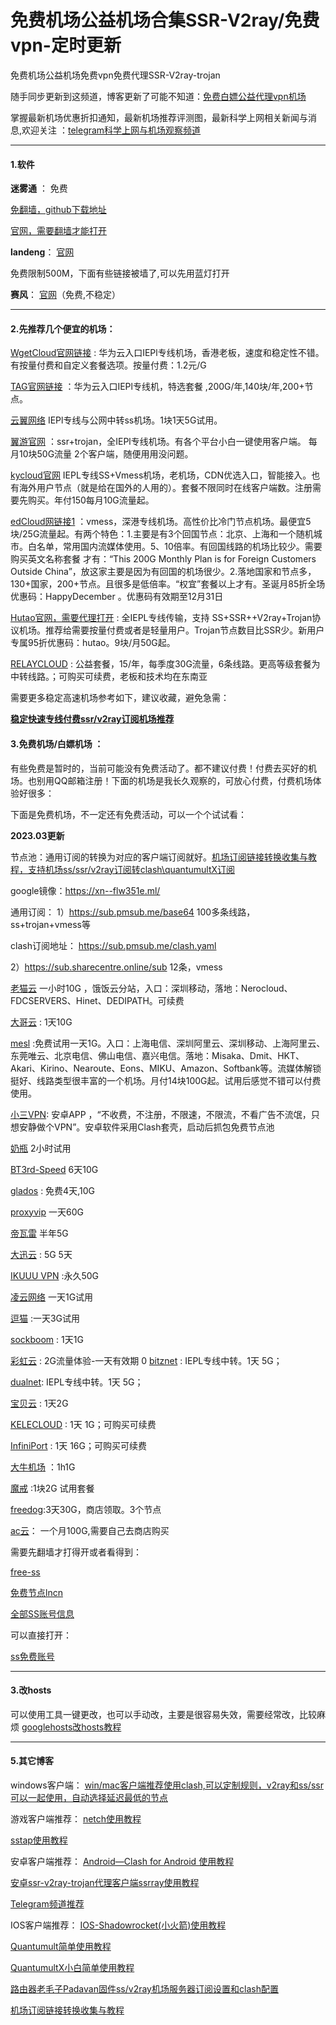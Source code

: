 # 免费机场公益机场合集SSR-V2ray/免费vpn-定时更新

免费机场公益机场免费vpn免费代理SSR-V2ray-trojan

随手同步更新到这频道，博客更新了可能不知道：[免费白嫖公益代理vpn机场](https://t.me/yangmaoshare) 


掌握最新机场优惠折扣通知，最新机场推荐评测图，最新科学上网相关新闻与消息,欢迎关注 ：[telegram科学上网与机场观察频道](https://t.me/jichangtj)

----------------------------------------------

#### 1.软件

**迷雾通** ： 免费

[免翻墙，github下载地址](https://is.gd/getmwt)

[官网，需要翻墙才能打开](https://geph.io/zhs/) 


**landeng**：
[官网](https://github.com/getlantern/)

免费限制500M，下面有些链接被墙了,可以先用蓝灯打开

**赛风**： [官网](https://psiphon3.com/zh/index.html)（免费,不稳定）




----------------------------------------------


#### 2.先推荐几个便宜的机场：

[WgetCloud官网链接](https://suo.yt/0KafTAn) : 华为云入口IEPl专线机场，香港老板，速度和稳定性不错。有按量付费和自定义套餐选项。按量付费：1.2元/G

[TAG官网链接](https://suo.yt/KIv9ZJq) ：华为云入口IEPl专线机，特选套餐 ,200G/年,140块/年,200+节点。

[云翼网络](https://suo.yt/tC69nKu) IEPl专线与公网中转ss机场。1块1天5G试用。

[翼游官网](https://suo.yt/jo4NFtf)   ：ssr+trojan，全IEPl专线机场。有各个平台小白一键使用客户端。 每月10块50G流量 2个客户端，随便用用没问题。

[kycloud官网](https://suo.yt/NVrN8Vj) IEPL专线SS+Vmess机场，老机场，CDN优选入口，智能接入。也有海外用户节点（就是给在国外的人用的）。套餐不限同时在线客户端数。注册需要先购买。年付150每月10G流量起。

[edCloud网链接1](https://suo.yt/h2luF8x) ：vmess，深港专线机场。高性价比冷门节点机场。最便宜5块/25G流量起。有两个特色：1.主要是有3个回国节点：北京、上海和一个随机城市。白名单，常用国内流媒体使用。5、10倍率。有回国线路的机场比较少。需要购买英文名称套餐 才有：“This 200G Monthly Plan is for Foreign Customers Outside China”，放这家主要是因为有回国的机场很少。2.落地国家和节点多，130+国家，200+节点。且很多是低倍率。“权宜”套餐以上才有。圣诞月85折全场优惠码：HappyDecember 。优惠码有效期至12月31日


[Hutao官网，需要代理打开](https://bit.ly/3G9K4Dy) : 全IEPL专线传输，支持 SS+SSR++V2ray+Trojan协议机场。推荐给需要按量付费或者是轻量用户。Trojan节点数目比SSR少。新用户专属95折优惠码：hutao。9块/月50G起。


[RELAYCLOUD](https://relaycloud.pro/auth/register?code=YqVf) : 公益套餐，15/年，每季度30G流量，6条线路。更高等级套餐为中转线路。；可购买可续费，老板和技术均在东南亚

需要更多稳定高速机场参考如下，建议收藏，避免急需：

**<a href="https://github.com/hwanz/SS-SSR-V2ray/blob/master/README.md" target="_blank">稳定快速专线付费ssr/v2ray订阅机场推荐</a>**



#### 3.免费机场/白嫖机场 ：

有些免费是暂时的，当前可能没有免费活动了。都不建议付费！付费去买好的机场。也别用QQ邮箱注册！下面的机场是我长久观察的，可放心付费，付费机场体验好很多：




下面是免费机场，不一定还有免费活动，可以一个个试试看：

**2023.03更新**


节点池：通用订阅的转换为对应的客户端订阅就好。[机场订阅链接转换收集与教程，支持机场ss/ssr/v2ray订阅转clash\quantumultX订阅](/%E6%9C%BA%E5%9C%BA%E8%AE%A2%E9%98%85%E9%93%BE%E6%8E%A5%E8%BD%AC%E6%8D%A2%E6%95%99%E7%A8%8B.html)


google镜像：https://xn--flw351e.ml/



通用订阅：
1）https://sub.pmsub.me/base64   100多条线路，ss+trojan+vmess等

clash订阅地址：
https://sub.pmsub.me/clash.yaml  


2）https://sub.sharecentre.online/sub 12条，vmess


[老猫云](https://laomaoyun.me/#/register?code=i0Vv9N5R) 一小时10G ，饿饭云分站，入口：深圳移动，落地：Nerocloud、FDCSERVERS、Hinet、DEDIPATH。可续费

[大哥云](https://aa66aa.com/#/register?code=lEHKtVDi) : 1天10G


[mesl](https://in.mesl.cloud/#/register?code=IsL7kuga) :免费试用一天1G。入口：上海电信、深圳阿里云、深圳移动、上海阿里云、东莞唯云、北京电信、佛山电信、嘉兴电信。落地：Misaka、Dmit、HKT、Akari、Kirino、Nearoute、Eons、MIKU、Amazon、Softbank等。流媒体解锁挺好、线路类型很丰富的一个机场。月付14块100G起。试用后感觉不错可以付费使用。


[小三VPN](https://github.com/sharmajv/vpn): 安卓APP ，“不收费，不注册，不限速，不限流，不看广告不流氓，只想安静做个VPN”。安卓软件采用Clash套壳，启动后抓包免费节点池

[奶瓶](https://share.eleven.observer/auth/register.html?code=IYRJ) 2小时试用

[BT3rd-Speed](https://px.bt3.one/#/register?code=hXGyTbwS) 6天10G


[glados](https://glados.rocks/) :  免费4天,10G

[proxyvip](https://www.proxyvip.xyz/#/register?code=OwoZI8sC) 一天60G


[帝瓦雷](https://diwolei.com/#/register?code=IxuyTwOh) 半年5G

[大迅云](https://daxun.club/) : 5G 5天

[IKUUU VPN](https://ikuuu.co/) :永久50G


[凌云网络](https://console.ly520.me/#/register?code=Zoz78v3O) 一天1G试用

[逗猫](https://doucat.top/index.php#/register?code=DSRm9DaO) :一天3G试用

[sockboom](https://sockboom.bar/auth/register?affid=513875) : 1天1G

[彩虹云](https://chy.fit/#/register?code=tOEHQarz) : 2G流量体验-一天有效期
0
[bitznet](https://dash.bitznetuk.com/#/register?code=NmQ1OwOa) : IEPL专线中转。1天 5G；

[dualnet](https://dashsrc.dualnet.io/#/register?code=Kuml1MNa): IEPL专线中转。1天 5G；

[宝贝云](https://v3ssy.xyz/#/register?code=IIL79wU9) : 1天2G


[KELECLOUD](https://panel.keleofficial.com/#/register?code=WrmwTUQR) : 1天 1G；可购买可续费

[InfiniPort](https://f0216420b.infinispeed-183a03b0.net/#/register?code=WMaOsAc6) : 1天 16G；可购买可续费

[大牛机场](https://daniu.e300daniu.top/#/register?code=OIdNxKQv) ：1h1G

[魔戒](https://www.mojie.me/#/register?code=WRvvD3zu) :1块2G 试用套餐






[freedog](https://www.freedog.pw/auth/register?code=Y8h6):3天30G，商店领取。3个节点


[ac云](https://yysw.acyun.tk/#/register?code=FU99iFix)： 一个月100G,需要自己去商店购买




需要先翻墙才打得开或者看得到：

[free-ss](https://free-ss.site)

[免费节点lncn](https://lncn.org/)


[全部SS账号信息](http://ss.pythonic.life/full)



可以直接打开：

[ss免费账号](https://github.com/Alvin9999/new-pac/wiki/ss%E5%85%8D%E8%B4%B9%E8%B4%A6%E5%8F%B7)






----------------------------------------------



#### 3.改hosts
可以使用工具一键更改，也可以手动改，主要是很容易失效，需要经常改，比较麻烦
<a href="https://github.com/googlehosts/hosts">googlehosts改hosts教程</a>


----------------------------------------------



#### 5.其它博客

windows客户端：
[win/mac客户端推荐使用clash,可以定制规则，v2ray和ss/ssr可以一起使用，自动选择延迟最低的节点](https://honven.top/clash%E6%95%99%E7%A8%8B.html)

游戏客户端推荐：
[netch使用教程](https://honven.top/netch%E6%95%99%E7%A8%8B.html)

[sstap使用教程](https://honven.top/sstap%E4%BD%BF%E7%94%A8%E6%95%99%E7%A8%8B.html)



安卓客户端推荐：
[Android—Clash for Android 使用教程](https://honven.top/Android%E2%80%94Clash%20for%20Android%20%E4%BD%BF%E7%94%A8%E6%95%99%E7%A8%8B.html)

[安卓ssr-v2ray-trojan代理客户端ssrray使用教程](https://honven.top/%E5%AE%89%E5%8D%93ssr-v2ray-trojan%E4%BB%A3%E7%90%86%E5%AE%A2%E6%88%B7%E7%AB%AFssrray%E4%BD%BF%E7%94%A8%E6%95%99%E7%A8%8B.html)

[Telegram频道推荐](https://honven.top/telegram%E7%94%B5%E6%8A%A5%E9%A2%91%E9%81%93%E7%BE%A4%E7%BB%84%E6%8E%A8%E8%8D%90.html)


IOS客户端推荐：
<a href="https://honven.top/IOS-Shadowrocket(%E5%B0%8F%E7%81%AB%E7%AE%AD)%E4%BD%BF%E7%94%A8%E6%95%99%E7%A8%8B.html">IOS-Shadowrocket(小火箭)使用教程</a>

[Quantumult简单使用教程](https://honven.top/Quantumult%E7%AE%80%E5%8D%95%E4%BD%BF%E7%94%A8%E6%95%99%E7%A8%8B.html)

[QuantumultX小白简单使用教程](https://honven.top/QuantumultX%E5%B0%8F%E7%99%BD%E7%AE%80%E5%8D%95%E4%BD%BF%E7%94%A8%E6%95%99%E7%A8%8B.html)

[路由器老毛子Padavan固件ss/v2ray机场服务器订阅设置和clash配置](https://honven.top/%E8%80%81%E6%AF%9B%E5%AD%90Padavan%E5%9B%BA%E4%BB%B6ssv2ray%E6%9C%BA%E5%9C%BA%E6%9C%8D%E5%8A%A1%E5%99%A8%E8%AE%A2%E9%98%85%E4%B8%8Eclash%E9%85%8D%E7%BD%AE.html)

[机场订阅链接转换收集与教程](https://honven.top/%E6%9C%BA%E5%9C%BA%E8%AE%A2%E9%98%85%E9%93%BE%E6%8E%A5%E8%BD%AC%E6%8D%A2%E6%95%99%E7%A8%8B.html)
